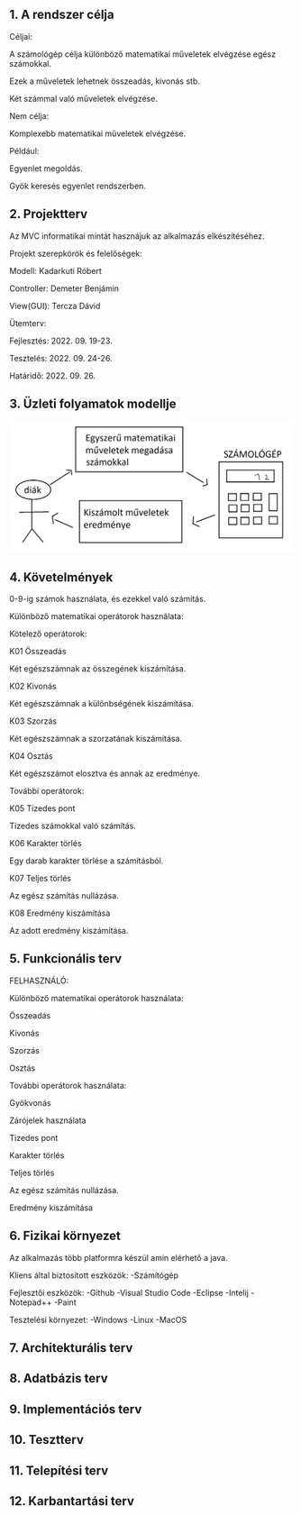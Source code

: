 ## 1. A rendszer célja

Céljai:

A számológép célja különböző matematikai műveletek elvégzése egész számokkal.

Ezek a műveletek lehetnek összeadás, kivonás stb.

Két számmal való műveletek elvégzése.

Nem célja:

Komplexebb matematikai műveletek elvégzése.

Például:

Egyenlet megoldás.

Gyök keresés egyenlet rendszerben.

## 2. Projektterv

Az MVC informatikai mintát hasznájuk az alkalmazás elkészítéséhez.

Projekt szerepkörök és felelőségek:

Modell:
Kadarkuti Róbert

Controller:
Demeter Benjámin

View(GUI):
Tercza Dávid 

Ütemterv:

Fejlesztés: 2022. 09. 19-23.

Tesztelés: 2022. 09. 24-26.

Határidő: 2022. 09. 26.

## 3. Üzleti folyamatok modellje

![](uzletifolyamatokmodellje.png)

## 4. Követelmények

0-9-ig számok használata, és ezekkel való számítás.

Különböző matematikai operátorok használata:

Kötelező operátorok:

K01 Összeadás

Két egészszámnak az összegének kiszámítása.

K02 Kivonás

Két egészszámnak a különbségének kiszámítása.

K03 Szorzás

Két egészszámnak a szorzatának kiszámítása.

K04 Osztás

Két egészszámot elosztva és annak az eredménye.

További operátorok:

K05 Tizedes pont

Tizedes számokkal való számítás.

K06 Karakter törlés

Egy darab karakter törlése a számításból.

K07 Teljes törlés

Az egész számítás nullázása.

K08 Eredmény kiszámítása

Az adott eredmény kiszámítása.

## 5. Funkcionális terv

FELHASZNÁLÓ:

Különböző matematikai operátorok használata:

Összeadás

Kivonás

Szorzás

Osztás

További operátorok használata:

Gyökvonás

Zárójelek használata

Tizedes pont

Karakter törlés

Teljes törlés

Az egész számítás nullázása.

Eredmény kiszámítása

## 6. Fizikai környezet

Az alkalmazás több platformra készül amin elérhető a java.

Kliens által biztosított eszközök:
    -Számítógép

Fejlesztői eszközök:
    -Github
    -Visual Studio Code
    -Eclipse
    -Intelij
    -Notepad++
    -Paint

Tesztelési környezet:
    -Windows
    -Linux
    -MacOS

## 7. Architekturális terv

## 8. Adatbázis terv

## 9. Implementációs terv

## 10. Tesztterv

## 11. Telepítési terv

## 12. Karbantartási terv
